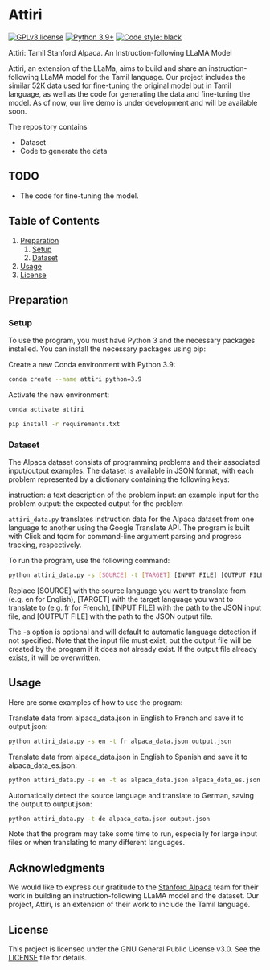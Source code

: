 <p align="center" width="100%">
</p>

# Attiri
[![GPLv3 license](https://img.shields.io/badge/License-GPLv3-blue.svg)](https://github.com/adithyab94/Attiri/blob/main/LICENSE)
[![Python 3.9+](https://img.shields.io/badge/python-3.9+-blue.svg)](https://www.python.org/downloads/release/python-390/)
[![Code style: black](https://img.shields.io/badge/code%20style-black-000000.svg)](https://github.com/psf/black)

Attiri: Tamil Stanford Alpaca. An Instruction-following LLaMA Model

Attiri, an extension of the LLaMa, aims to build and share an instruction-following LLaMA model for the Tamil language. Our project includes the similar 52K data used for fine-tuning the original model but in Tamil language, as well as the code for generating the data and fine-tuning the model. As of now, our live demo is under development and will be available soon.

The repository contains

- Dataset
- Code to generate the data

## TODO

- The code for fine-tuning the model.

## Table of Contents

1. [Preparation](#preparation)
   1. [Setup](#setup)
   2. [Dataset](#dataset)
2. [Usage](#usage)
3. [License](#license)

## Preparation

### Setup

To use the program, you must have Python 3 and the necessary packages installed. You can install the necessary packages using pip:

Create a new Conda environment with Python 3.9:

```bash
conda create --name attiri python=3.9
```

Activate the new environment:

```bash
conda activate attiri
```

```bash
pip install -r requirements.txt
```

### Dataset

The Alpaca dataset consists of programming problems and their associated input/output examples. The dataset is available in JSON format, with each problem represented by a dictionary containing the following keys:

instruction: a text description of the problem
input: an example input for the problem
output: the expected output for the problem

``attiri_data.py`` translates instruction data for the Alpaca dataset from one language to another using the Google Translate API. The program is built with Click and tqdm for command-line argument parsing and progress tracking, respectively.

To run the program, use the following command:

```bash
python attiri_data.py -s [SOURCE] -t [TARGET] [INPUT FILE] [OUTPUT FILE]
```

Replace [SOURCE] with the source language you want to translate from (e.g. en for English), [TARGET] with the target language you want to translate to (e.g. fr for French), [INPUT FILE] with the path to the JSON input file, and [OUTPUT FILE] with the path to the JSON output file.

The -s option is optional and will default to automatic language detection if not specified. Note that the input file must exist, but the output file will be created by the program if it does not already exist. If the output file already exists, it will be overwritten.

## Usage

Here are some examples of how to use the program:

Translate data from alpaca_data.json in English to French and save it to output.json:

```bash
python attiri_data.py -s en -t fr alpaca_data.json output.json
```

Translate data from alpaca_data.json in English to Spanish and save it to alpaca_data_es.json:

```bash
python attiri_data.py -s en -t es alpaca_data.json alpaca_data_es.json
```

Automatically detect the source language and translate to German, saving the output to output.json:

```bash
python attiri_data.py -t de alpaca_data.json output.json
```

Note that the program may take some time to run, especially for large input files or when translating to many different languages.

## Acknowledgments

We would like to express our gratitude to the [Stanford Alpaca](https://github.com/tatsu-lab/stanford_alpaca) team for their work in building an instruction-following LLaMA model and the dataset. Our project, Attiri, is an extension of their work to include the Tamil language.

## License

This project is licensed under the GNU General Public License v3.0. See the [LICENSE](LICENSE) file for details.
